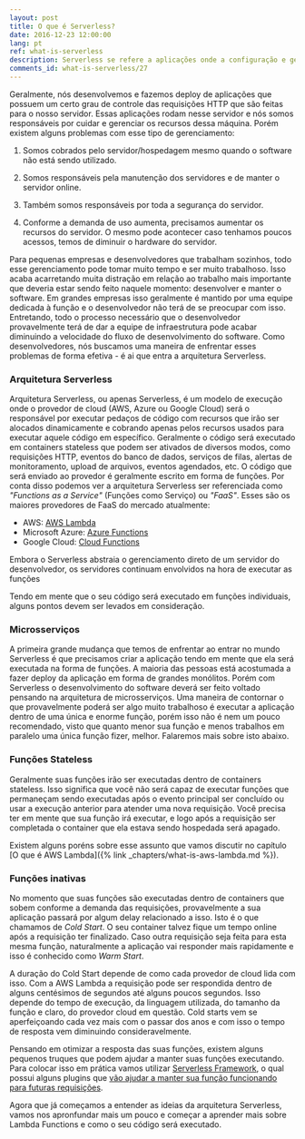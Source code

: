 ```yaml
---
layout: post
title: O que é Serverless?
date: 2016-12-23 12:00:00
lang: pt
ref: what-is-serverless
description: Serverless se refere a aplicações onde a configuração e gerenciamento dos servidores fica todo por conta do provedor de nuvem que você está contratando e o custo da hospedagem é cobrado conforme sua aplicação é acessada/usada.
comments_id: what-is-serverless/27
---
```


Geralmente, nós desenvolvemos e fazemos deploy de aplicações que possuem um certo grau de controle das requisições HTTP que são feitas para o nosso servidor. Essas aplicações rodam nesse servidor e nós somos responsáveis por cuidar e gerenciar os recursos dessa máquina. Porém existem alguns problemas com esse tipo de gerenciamento:

1. Somos cobrados pelo servidor/hospedagem mesmo quando o software não está sendo utilizado.

2. Somos responsáveis pela manutenção dos servidores e de manter o servidor online.

3. Também somos responsáveis por toda a segurança do servidor.

4. Conforme a demanda de uso aumenta, precisamos aumentar os recursos do servidor. O mesmo pode acontecer caso tenhamos poucos acessos, temos de diminuir o hardware do servidor.

Para pequenas empresas e desenvolvedores que trabalham sozinhos, todo esse gerenciamento pode tomar muito tempo e ser muito trabalhoso. Isso acaba acarretando muita distração em relação ao trabalho mais importante que deveria estar sendo feito naquele momento: desenvolver e manter o software. Em grandes empresas isso geralmente é mantido por uma equipe dedicada à função e o desenvolvedor não terá de se preocupar com isso. Entretando, todo o processo necessário que o desenvolvedor provavelmente terá de dar a equipe de infraestrutura pode acabar diminuindo a velocidade do fluxo de desenvolvimento do software. Como desenvolvedores, nós buscamos uma maneira de enfrentar esses problemas de forma efetiva - é ai que entra a arquitetura Serverless.

### Arquitetura Serverless

Arquitetura Serverless, ou apenas Serverless, é um modelo de execução onde o provedor de cloud (AWS, Azure ou Google Cloud) será o responsável por executar pedaços de código com recursos que irão ser alocados dinamicamente e cobrando apenas pelos recursos usados para executar aquele código em específico. Geralmente o código será executado em containers stateless que podem ser ativados de diversos modos, como requisições HTTP, eventos do banco de dados, serviços de filas, alertas de monitoramento, upload de arquivos, eventos agendados, etc. O código que será enviado ao provedor é geralmente escrito em forma de funções. Por conta disso podemos ver a arquitetura Serverless ser referenciada como _"Functions as a Service"_ (Funções como Serviço) ou _"FaaS"_. Esses são os maiores provedores de FaaS do mercado atualmente: 

- AWS: [AWS Lambda](https://aws.amazon.com/lambda/)
- Microsoft Azure: [Azure Functions](https://azure.microsoft.com/en-us/services/functions/)
- Google Cloud: [Cloud Functions](https://cloud.google.com/functions/)

Embora o Serverless abstraia o gerenciamento direto de um servidor do desenvolvedor, os servidores continuam envolvidos na hora de executar as funções

Tendo em mente que o seu código será executado em funções individuais, alguns pontos devem ser levados em consideração.

### Microsserviços

A primeira grande mudança que temos de enfrentar ao entrar no mundo Serverless é que precisamos criar a aplicação tendo em mente que ela será executada na forma de funções. A maioria das pessoas está acostumada a fazer deploy da aplicação em forma de grandes monólitos. Porém com Serverless o desenvolvimento do software deverá ser feito voltado pensando na arquitetura de microsserviços. Uma maneira de contornar o que provavelmente poderá ser algo muito trabalhoso é executar a aplicação dentro de uma única e enorme função, porém isso não é nem um pouco recomendado, visto que quanto menor sua função e menos trabalhos em paralelo uma única função fizer, melhor. Falaremos mais sobre isto abaixo.

### Funções Stateless

Geralmente suas funções irão ser executadas dentro de containers stateless. Isso significa que você não será capaz de executar funções que permaneçam sendo executadas após o evento principal ser concluído ou usar a execução anterior para atender uma nova requisição. Você precisa ter em mente que sua função irá executar, e logo após a requisição ser completada o container que ela estava sendo hospedada será apagado.

Existem alguns poréns sobre esse assunto que vamos discutir no capítulo [O que é AWS Lambda]({% link _chapters/what-is-aws-lambda.md %}).

### Funções inativas

No momento que suas funções são executadas dentro de containers que sobem conforme a demanda das requisições, provavelmente a sua aplicação passará por algum delay relacionado a isso. Isto é o que chamamos de _Cold Start_. O seu container talvez fique um tempo online após a requisição ter finalizado. Caso outra requisição seja feita para esta mesma função, naturalmente a aplicação vai responder mais rapidamente e isso é conhecido como _Warm Start_.

A duração do Cold Start depende de como cada provedor de cloud lida com isso. Com a AWS Lambda a requisição pode ser respondida dentro de alguns centésimos de segundos até alguns poucos segundos. Isso depende do tempo de execução, da linguagem utilizada, do tamanho da função e claro, do provedor cloud em questão. Cold starts vem se aperfeiçoando cada vez mais com o passar dos anos e com isso o tempo de resposta vem diminuindo consideravelmente.	

Pensando em otimizar a resposta das suas funções, existem alguns pequenos truques que podem ajudar a manter suas funções executando. Para colocar isso em prática vamos utilizar [Serverless Framework](https://serverless.com), o qual possui alguns plugins que [vão ajudar a manter sua função funcionando para futuras requisições](https://github.com/FidelLimited/serverless-plugin-warmup).

Agora que já começamos a entender as ideias da arquitetura Serverless, vamos nos apronfundar mais um pouco e começar a aprender mais sobre Lambda Functions e como o seu código será executado.
